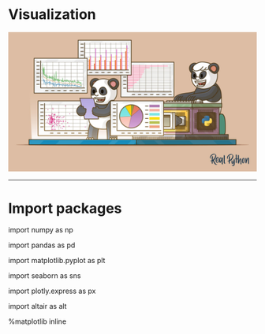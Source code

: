 # __Visualization__

![Pandas Plot](https://github.com/IronMan2483/All_About_Basics/blob/main/Images/How-to-Plot-With-Pandas_Watermarked.f283f64b4ae3.jpg)

---

# __Import packages__ 

  import numpy as np

  import pandas as pd

  import matplotlib.pyplot as plt

  import seaborn as sns

  import plotly.express as px
  
  import altair as alt

  %matplotlib inline 